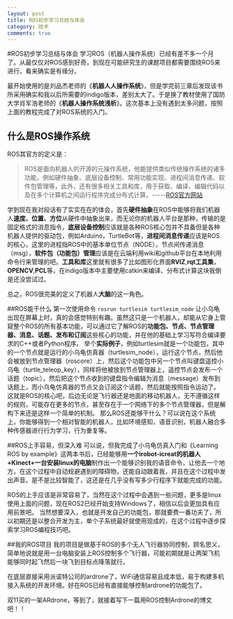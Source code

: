 ```yaml
---
layout: post
title: ROS初步学习总结与体会
category: 技术
comments: true
---
```

#ROS初步学习总结与体会
学习ROS（机器人操作系统）已经有差不多一个月了。从最仅仅对ROS感到好奇，到现在可能研究生的课题项目都需要围绕ROS来进行，看来确实是有缘分。

最开始使用的是刘品杰老师的《**机器人人操作系统**》，但是学完前三章后发现该书所采用确实和我以后所需要的indigo版本，差别太大了。于是换了教材使用了国防大学肖军浩老师的《**机器人操作系统浅析**》。这次基本上没有遇到太多问题，按照上面的教程完成了对ROS系统的入门。

## 什么是ROS操作系统

ROS其官方的定义是：
>ROS是面向机器人的开源的元操作系统，他能提供类似传统操作系统的诸多功能，例如硬件抽象、底层设备控制、常用功能实现、进程间消息传递、软件包管理等，此外，还有很多相关工具和库，用于获取、编译、编辑代码以及在多个计算机之间运行程序完成分布式计算。-----[ROS官方网站](http://www.ros.org/about-ros/)

学到现在我对段话有了实实在在的体会，首先**硬件抽象**在ROS中能够将我们机器人**速度、位置、方位**从硬件中抽象出来，而无论你的机器人平台是那种，传输的是固定格式的消息指令，**底层设备控制**应该就是各种ROS核心包并不具备但是各种机器人提供的驱动包，例如Arduino，TurtleBot等，**进程间消息传递**应该是ROS的核心，这里的进程指ROS中的基本单位节点（NODE），节点间传递消息（msg），**软件包（功能包）管理**应该是在云端利用wiki和github平台在本地利用命令行来管理的吧。**工具和库**这里就有很多了比如图形化界面**RVIZ**,**rqt工具集**，**OPENCV**,**PCL**等，在indigo版本中主要使用catkin来编译、分布式计算这块我倒是还没尝试过。

总之，ROS很完美的定义了机器人**大脑**的这一角色。

##ROS能干什么
第一次使用命令
`rosrun turtlesim turtlesim_node`
让小乌龟出现在屏幕上时，真的会感觉特别有趣。虽然这只是一个机器人，却能从它身上管窥整个ROS的所有基本功能，可以通过它了解ROS的**功能包、节点、节点管理器、消息、话题、发布和订阅**这些核心的功能，并在他的基础上学习写符合编译要求的C++或者Python程序。
举个**实际例子**，例如turtlesim就是一个功能包，其中的一个节点就是运行的小乌龟仿真器（turtlesim_node），运行这个节点，然后他会被放到节点管理器（roscore）上，然后这个功能包中另一个节点叫键盘遥控小乌龟（turtle_teleop_key），同样将他被放到节点管理器上，遥控节点会发布一个话题（topic），然后把这个节点收到的键盘指令编辑为消息（message）发布到话题上，而小乌龟仿真器的节点又会订阅这个话题，然后就能按照指令运动了。
这就是ROS的核心吧，后边无论是飞行器还是地面的移动机器人，无不遵循这样的规则，可能存在更多的节点，甚至存在于一个网络下的多个节点管理器，但是解构下来还是这样一个简单的机制。
那么ROS还能够干什么？可以说在这个系统上，你能够得到一个相对智能的机器人，比如环境感知，语音识别，机器人融合多种传感器进行行为学习，行为重复等。

##ROS上手容易，但深入难
可以说，但我完成了小乌龟仿真入门和《Learning ROS by example》这两本书后，已经能够用**一个irobot-icreat的机器人+Kinect+一台安装linux的电脑**制作出一个能够识别我的语音命令，让他去一个地方，在这个过程中自动规避遇到的障碍物，还能自动跟着我，并且在这个过程中发出声音。是不是比较智能了，这还是在几乎没有写多少行程序下就能完成的功能。

ROS的上手应该是非常容易了，当然在这个过程中会遇到一些问题，更多是linux使用上面的问题，现在ROS2已经开始支持Windows了，相信以后会更加具有应用前景吧。
当然想要深入，也就是开发自己的功能包，那就要费一番功夫了，所以初期还是以整合开发为主，单个子系统最好就使用现成的，在这个过程中逐步探索学习ROS编程技巧吧。

##我的ROS项目
我的项目是做基于ROS的多个无人飞行器协同控制，顾名思义，简单地说就是用一台电脑安装上ROS控制多个飞行器，可能初期就是让两架飞机能够同时起飞然后一块飞到目标点降落就行。

在底层直接采用派诺特公司的ardrone了，WiFi通信容易且成本低，易于构建多机接入系统的开发环境。好在ROS已经有直接能够控制ardrone的功能包了。

双11买的一架ARdrone，等到了，就接着写下一篇用ROS控制Ardrone的博文吧！！
